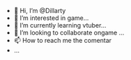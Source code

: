 - 👋 Hi, I’m @Dillarty
- 👀 I’m interested in game...
- 🌱 I’m currently learning vtuber...
- 💞️ I’m looking to collaborate ongame ...
- 📫 How to reach me the comentar
- ...

<!---
Dillarty/Dillarty is a ✨ special ✨ repository because its `README.md` (this file) appears on your GitHub profile.
You can click the Preview link to take a look at your changes.
--->
